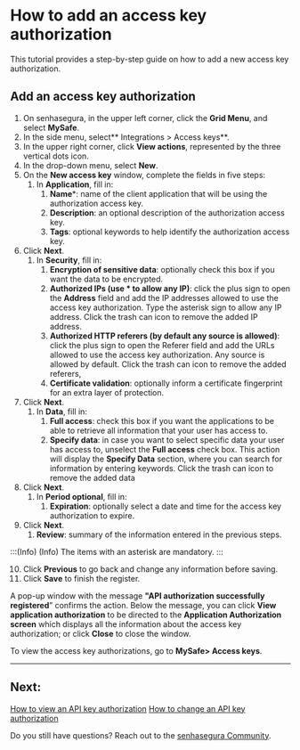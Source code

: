 # How to add an access key authorization

This tutorial provides a step-by-step guide on how to add a new access key authorization.

## Add an access key authorization

1. On senhasegura, in the upper left corner, click the **Grid Menu**, and select **MySafe**.
2. In the side menu, select** Integrations > Access keys**.
3. In the upper right corner, click **View actions**, represented by the three vertical dots icon.
4. In the drop-down menu, select **New**.
5. On the **New access key** window, complete the fields in five steps:
    1. In **Application**, fill in:
        1. **Name***: name of the client application that will be using the authorization access key.
        2. **Description**: an optional description of the authorization access key.
        3. **Tags**: optional keywords to help identify the authorization access key.
6. Click **Next**.
    1. In **Security**, fill in:
        1. **Encryption of sensitive data**: optionally check this box if you want the data to be encrypted.
        2. **Authorized IPs (use * to allow any IP)**:  click the plus sign to open the **Address** field and add the IP addresses allowed to use the access key authorization. Type the asterisk sign to allow any IP address. Click the trash can icon to remove the added IP address.
        3. **Authorized HTTP referers (by default any source is allowed)**: click the plus sign to open the Referer field and add the URLs allowed to use the access key authorization. Any source is allowed by default. Click the trash can icon to remove the added referers,
        4. **Certificate validation**: optionally inform a certificate fingerprint for an extra layer of protection.
7. Click **Next**.
    1. In **Data**, fill in:
        1. **Full access**: check this box if you want the applications to be able to retrieve all information that your user has access to.
          1. **Specify data**: in case you want to select specific data your user has access to, unselect the **Full access** check box. This action will display the **Specify Data** section, where you can search for information by entering keywords. Click the trash can icon to remove the added data
8. Click **Next**.
    1. In **Period optional**, fill in:
        1. **Expiration**: optionally select a date and time for the access key authorization to expire.
9. Click **Next**.
    1. **Review**: summary of the information entered in the previous steps.

:::(Info) (Info)
The items with an asterisk are mandatory.
:::

10. Click **Previous** to go back and change any information before saving.
11. Click **Save** to finish the register.

A pop-up window with the message **"API authorization successfully registered**” confirms the action. Below the message, you can click **View application authorization** to be directed to the **Application Authorization screen** which displays all the information about the access key authorization; or click **Close** to close the window.

To view the access key authorizations, go to **MySafe> Access keys**.


***

## Next:
[How to view an API key authorization](/v3-32/docs/mysafe-api-key-view)
[How to change an API key authorization](/v3-32/docs/mysafe-api-key-change)

Do you still have questions? Reach out to the [senhasegura Community](https://community.senhasegura.io/).
